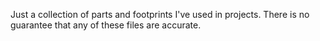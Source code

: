 Just a collection of parts and footprints I've used in projects. There is no guarantee that any of these files are accurate.


